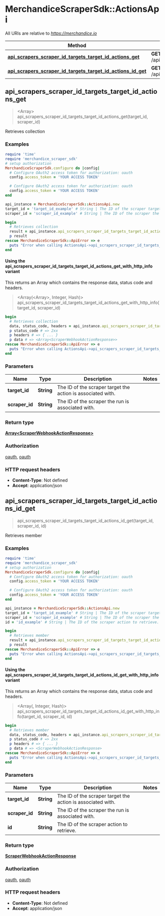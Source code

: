 # MerchandiceScraperSdk::ActionsApi

All URIs are relative to *https://merchandice.io*

| Method | HTTP request | Description |
| ------ | ------------ | ----------- |
| [**api_scrapers_scraper_id_targets_target_id_actions_get**](ActionsApi.md#api_scrapers_scraper_id_targets_target_id_actions_get) | **GET** /api/scrapers/{scraper_id}/targets/{target_id}/actions | Retrieves collection |
| [**api_scrapers_scraper_id_targets_target_id_actions_id_get**](ActionsApi.md#api_scrapers_scraper_id_targets_target_id_actions_id_get) | **GET** /api/scrapers/{scraper_id}/targets/{target_id}/actions/{id} | Retrieves member |


## api_scrapers_scraper_id_targets_target_id_actions_get

> <Array<ScraperWebhookActionResponse>> api_scrapers_scraper_id_targets_target_id_actions_get(target_id, scraper_id)

Retrieves collection

### Examples

```ruby
require 'time'
require 'merchandice_scraper_sdk'
# setup authorization
MerchandiceScraperSdk.configure do |config|
  # Configure OAuth2 access token for authorization: oauth
  config.access_token = 'YOUR ACCESS TOKEN'

  # Configure OAuth2 access token for authorization: oauth
  config.access_token = 'YOUR ACCESS TOKEN'
end

api_instance = MerchandiceScraperSdk::ActionsApi.new
target_id = 'target_id_example' # String | The ID of the scraper target the action is associated with.
scraper_id = 'scraper_id_example' # String | The ID of the scraper the run is associated with.

begin
  # Retrieves collection
  result = api_instance.api_scrapers_scraper_id_targets_target_id_actions_get(target_id, scraper_id)
  p result
rescue MerchandiceScraperSdk::ApiError => e
  puts "Error when calling ActionsApi->api_scrapers_scraper_id_targets_target_id_actions_get: #{e}"
end
```

#### Using the api_scrapers_scraper_id_targets_target_id_actions_get_with_http_info variant

This returns an Array which contains the response data, status code and headers.

> <Array(<Array<ScraperWebhookActionResponse>>, Integer, Hash)> api_scrapers_scraper_id_targets_target_id_actions_get_with_http_info(target_id, scraper_id)

```ruby
begin
  # Retrieves collection
  data, status_code, headers = api_instance.api_scrapers_scraper_id_targets_target_id_actions_get_with_http_info(target_id, scraper_id)
  p status_code # => 2xx
  p headers # => { ... }
  p data # => <Array<ScraperWebhookActionResponse>>
rescue MerchandiceScraperSdk::ApiError => e
  puts "Error when calling ActionsApi->api_scrapers_scraper_id_targets_target_id_actions_get_with_http_info: #{e}"
end
```

### Parameters

| Name | Type | Description | Notes |
| ---- | ---- | ----------- | ----- |
| **target_id** | **String** | The ID of the scraper target the action is associated with. |  |
| **scraper_id** | **String** | The ID of the scraper the run is associated with. |  |

### Return type

[**Array&lt;ScraperWebhookActionResponse&gt;**](ScraperWebhookActionResponse.md)

### Authorization

[oauth](../README.md#oauth), [oauth](../README.md#oauth)

### HTTP request headers

- **Content-Type**: Not defined
- **Accept**: application/json


## api_scrapers_scraper_id_targets_target_id_actions_id_get

> <ScraperWebhookActionResponse> api_scrapers_scraper_id_targets_target_id_actions_id_get(target_id, scraper_id, id)

Retrieves member

### Examples

```ruby
require 'time'
require 'merchandice_scraper_sdk'
# setup authorization
MerchandiceScraperSdk.configure do |config|
  # Configure OAuth2 access token for authorization: oauth
  config.access_token = 'YOUR ACCESS TOKEN'

  # Configure OAuth2 access token for authorization: oauth
  config.access_token = 'YOUR ACCESS TOKEN'
end

api_instance = MerchandiceScraperSdk::ActionsApi.new
target_id = 'target_id_example' # String | The ID of the scraper target the action is associated with.
scraper_id = 'scraper_id_example' # String | The ID of the scraper the run is associated with.
id = 'id_example' # String | The ID of the scraper action to retrieve.

begin
  # Retrieves member
  result = api_instance.api_scrapers_scraper_id_targets_target_id_actions_id_get(target_id, scraper_id, id)
  p result
rescue MerchandiceScraperSdk::ApiError => e
  puts "Error when calling ActionsApi->api_scrapers_scraper_id_targets_target_id_actions_id_get: #{e}"
end
```

#### Using the api_scrapers_scraper_id_targets_target_id_actions_id_get_with_http_info variant

This returns an Array which contains the response data, status code and headers.

> <Array(<ScraperWebhookActionResponse>, Integer, Hash)> api_scrapers_scraper_id_targets_target_id_actions_id_get_with_http_info(target_id, scraper_id, id)

```ruby
begin
  # Retrieves member
  data, status_code, headers = api_instance.api_scrapers_scraper_id_targets_target_id_actions_id_get_with_http_info(target_id, scraper_id, id)
  p status_code # => 2xx
  p headers # => { ... }
  p data # => <ScraperWebhookActionResponse>
rescue MerchandiceScraperSdk::ApiError => e
  puts "Error when calling ActionsApi->api_scrapers_scraper_id_targets_target_id_actions_id_get_with_http_info: #{e}"
end
```

### Parameters

| Name | Type | Description | Notes |
| ---- | ---- | ----------- | ----- |
| **target_id** | **String** | The ID of the scraper target the action is associated with. |  |
| **scraper_id** | **String** | The ID of the scraper the run is associated with. |  |
| **id** | **String** | The ID of the scraper action to retrieve. |  |

### Return type

[**ScraperWebhookActionResponse**](ScraperWebhookActionResponse.md)

### Authorization

[oauth](../README.md#oauth), [oauth](../README.md#oauth)

### HTTP request headers

- **Content-Type**: Not defined
- **Accept**: application/json

